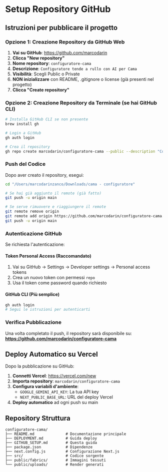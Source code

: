 # Setup Repository GitHub

## Istruzioni per pubblicare il progetto

### Opzione 1: Creazione Repository da GitHub Web

1. **Vai su GitHub**: https://github.com/marcodarin
2. **Clicca "New repository"**
3. **Nome repository**: `configuratore-cama`
4. **Descrizione**: `Configuratore tende a rullo con AI per Cama`
5. **Visibilità**: Scegli Public o Private
6. **NON inizializzare** con README, .gitignore o license (già presenti nel progetto)
7. **Clicca "Create repository"**

### Opzione 2: Creazione Repository da Terminale (se hai GitHub CLI)

```bash
# Installa GitHub CLI se non presente
brew install gh

# Login a GitHub
gh auth login

# Crea il repository
gh repo create marcodarin/configuratore-cama --public --description "Configuratore tende a rullo con AI per Cama"
```

### Push del Codice

Dopo aver creato il repository, esegui:

```bash
cd "/Users/marcodarinzanco/Downloads/cama - configuratore"

# Se hai già aggiunto il remote (già fatto)
git push -u origin main

# Se serve rimuovere e riaggiungere il remote
git remote remove origin
git remote add origin https://github.com/marcodarin/configuratore-cama.git
git push -u origin main
```

### Autenticazione GitHub

Se richiesta l'autenticazione:

#### Token Personal Access (Raccomandato)
1. Vai su GitHub → Settings → Developer settings → Personal access tokens
2. Crea un nuovo token con permessi `repo`
3. Usa il token come password quando richiesto

#### GitHub CLI (Più semplice)
```bash
gh auth login
# Segui le istruzioni per autenticarti
```

### Verifica Pubblicazione

Una volta completato il push, il repository sarà disponibile su:
**https://github.com/marcodarin/configuratore-cama**

## Deploy Automatico su Vercel

Dopo la pubblicazione su GitHub:

1. **Connetti Vercel**: https://vercel.com/new
2. **Importa repository**: `marcodarin/configuratore-cama`
3. **Configura variabili d'ambiente**:
   - `GOOGLE_GEMINI_API_KEY`: La tua API key
   - `NEXT_PUBLIC_BASE_URL`: URL del deploy Vercel
4. **Deploy automatico** ad ogni push su main

## Repository Struttura

```
configuratore-cama/
├── README.md              # Documentazione principale
├── DEPLOYMENT.md          # Guida deploy
├── GITHUB_SETUP.md        # Questa guida
├── package.json           # Dipendenze
├── next.config.js         # Configurazione Next.js
├── src/                   # Codice sorgente
├── public/fabrics/        # Immagini tessuti
└── public/uploads/        # Render generati
```

